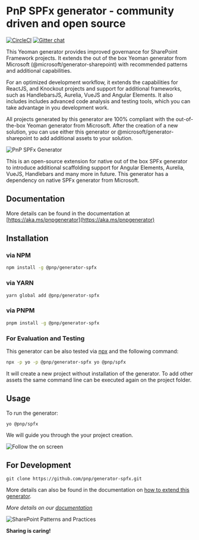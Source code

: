 # PnP SPFx generator - community driven and open source

[![CircleCI](https://circleci.com/gh/pnp/generator-spfx.svg?style=shield)](https://circleci.com/gh/pnp/generator-spfx) [![Gitter chat](https://badges.gitter.im/gitterHQ/gitter.png)](https://gitter.im/generator-spfx/generator)


This Yeoman generator provides improved governance for SharePoint Framework projects. It extends the out of the box Yeoman generator from Microsoft (@microsoft/generator-sharepoint) with recommended patterns and additional capabilities.
 
For an optimized development workflow, it extends the capabilities for ReactJS, and Knockout projects and support for additional frameworks, such as HandlebarsJS, Aurelia, VueJS and Angular Elements. It also includes includes advanced code analysis and testing tools, which you can take advantage in you development work.
 
All projects generated by this generator are 100% compliant with the out-of-the-box Yeoman generator from Microsoft. After the creation of a new solution, you can use either this generator or @microsoft/generator-sharepoint to add additional assets to your solution.

![PnP SPFx Generator](https://pnp.github.io/generator-spfx/assets/pnpspfx-title.png)

This is an open-source extension for native out of the box SPFx generator to introduce additional scaffolding support for Angular Elements, Aurelia, VueJS, Handlebars  and many more in future. This generator has a dependency on native SPFx generator from Microsoft.

## Documentation

More details can be found in the documentation at [https://aka.ms/pnpgenerator](https://aka.ms/pnpgenerator)

## Installation

### via NPM

```sh
npm install -g @pnp/generator-spfx
```

### via YARN

```sh
yarn global add @pnp/generator-spfx
```

### via PNPM

```sh
pnpm install -g @pnp/generator-spfx
```

### For Evaluation and Testing

This generator can be also tested via [npx](https://medium.com/@maybekatz/introducing-npx-an-npm-package-runner-55f7d4bd282b) and the following command:

```sh
npx -p yo -p @pnp/generator-spfx yo @pnp/spfx
```

It will create a new project without installation of the generator. To add other assets the same command line can be executed again on the project folder.

## Usage

To run the generator:

```
yo @pnp/spfx
```

We will guide you through the your project creation.

![Follow the  on screen](https://pnp.github.io/generator-spfx/assets/yo-running.png)

## For Development

```
git clone https://github.com/pnp/generator-spfx.git
```

More details can also be found in the documentation on [how to extend this generator](https://pnp.github.io/generator-spfx/compose/).

*More details on our [documentation](https://pnp.github.io/generator-spfx/)*

![SharePoint Patterns and Practices](https://devoffice.blob.core.windows.net/media/Default/PnP/pnplogoblue.png)

**Sharing is caring!**
